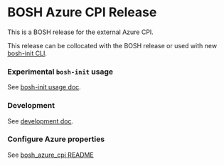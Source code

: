 # BOSH Azure CPI Release

This is a BOSH release for the external Azure CPI.

This release can be collocated with the BOSH release or used with new [bosh-init CLI](https://github.com/cloudfoundry/bosh-init).

### Experimental `bosh-init` usage

See [bosh-init usage doc](docs/bosh-init-usage.md).

### Development

See [development doc](docs/development.md).

### Configure Azure properties

See [bosh_azure_cpi README](https://github.com/Azure/bosh_azure_cpi)